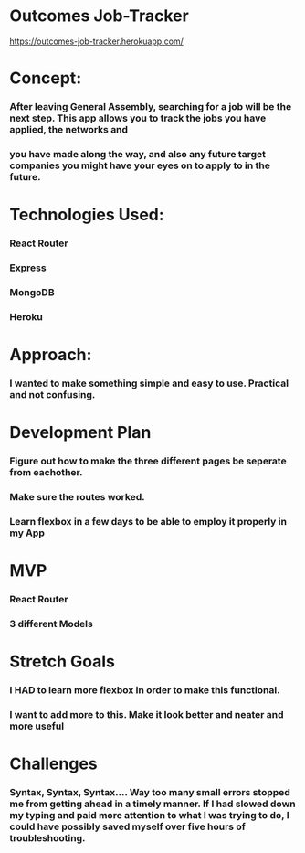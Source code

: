 # Outcomes Job-Tracker
https://outcomes-job-tracker.herokuapp.com/
<h1> Concept:
<h3> After leaving General Assembly, searching for a job will be the next step.  This app allows you to track the jobs you have applied, the networks and
<h3> you have made along the way, and also any future target companies you might have your eyes on to apply to in the future.
<h1> Technologies Used:
<h3> React Router
<h3> Express
<h3> MongoDB
<h3> Heroku

<h1>Approach:
<h3> I wanted to make something simple and easy to use. Practical and not confusing.  

<h1>Development Plan
<h3> Figure out how to make the three different pages be seperate from eachother.
<h3> Make sure the routes worked. 
<h3>Learn flexbox in a few days to be able to employ it properly in my App

<h1>MVP
<h3> React Router
<h3> 3 different Models


<h1>Stretch Goals
<h3> I HAD to learn more flexbox in order to make this functional.
<h3> I want to add more to this. Make it look better and neater and more useful

<h1>Challenges
<h3> Syntax, Syntax, Syntax.... Way too many small errors stopped me from getting ahead in a timely manner. If I had slowed down my typing and paid more attention to what I was trying to do, I could have possibly saved myself over five hours of troubleshooting.

